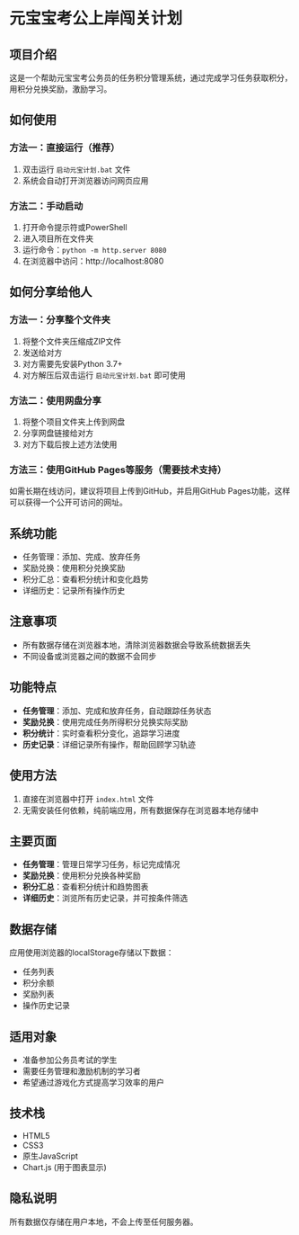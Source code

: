 # 元宝宝考公上岸闯关计划

## 项目介绍
这是一个帮助元宝宝考公务员的任务积分管理系统，通过完成学习任务获取积分，用积分兑换奖励，激励学习。

## 如何使用

### 方法一：直接运行（推荐）
1. 双击运行 `启动元宝计划.bat` 文件
2. 系统会自动打开浏览器访问网页应用

### 方法二：手动启动
1. 打开命令提示符或PowerShell
2. 进入项目所在文件夹
3. 运行命令：`python -m http.server 8080`
4. 在浏览器中访问：http://localhost:8080

## 如何分享给他人

### 方法一：分享整个文件夹
1. 将整个文件夹压缩成ZIP文件
2. 发送给对方
3. 对方需要先安装Python 3.7+
4. 对方解压后双击运行 `启动元宝计划.bat` 即可使用

### 方法二：使用网盘分享
1. 将整个项目文件夹上传到网盘
2. 分享网盘链接给对方
3. 对方下载后按上述方法使用

### 方法三：使用GitHub Pages等服务（需要技术支持）
如需长期在线访问，建议将项目上传到GitHub，并启用GitHub Pages功能，这样可以获得一个公开可访问的网址。

## 系统功能
- 任务管理：添加、完成、放弃任务
- 奖励兑换：使用积分兑换奖励
- 积分汇总：查看积分统计和变化趋势
- 详细历史：记录所有操作历史

## 注意事项
- 所有数据存储在浏览器本地，清除浏览器数据会导致系统数据丢失
- 不同设备或浏览器之间的数据不会同步

## 功能特点

- **任务管理**：添加、完成和放弃任务，自动跟踪任务状态
- **奖励兑换**：使用完成任务所得积分兑换实际奖励
- **积分统计**：实时查看积分变化，追踪学习进度
- **历史记录**：详细记录所有操作，帮助回顾学习轨迹

## 使用方法

1. 直接在浏览器中打开 `index.html` 文件
2. 无需安装任何依赖，纯前端应用，所有数据保存在浏览器本地存储中

## 主要页面

- **任务管理**：管理日常学习任务，标记完成情况
- **奖励兑换**：使用积分兑换各种奖励
- **积分汇总**：查看积分统计和趋势图表
- **详细历史**：浏览所有历史记录，并可按条件筛选

## 数据存储

应用使用浏览器的localStorage存储以下数据：

- 任务列表
- 积分余额
- 奖励列表
- 操作历史记录

## 适用对象

- 准备参加公务员考试的学生
- 需要任务管理和激励机制的学习者
- 希望通过游戏化方式提高学习效率的用户

## 技术栈

- HTML5
- CSS3
- 原生JavaScript
- Chart.js (用于图表显示)

## 隐私说明

所有数据仅存储在用户本地，不会上传至任何服务器。 